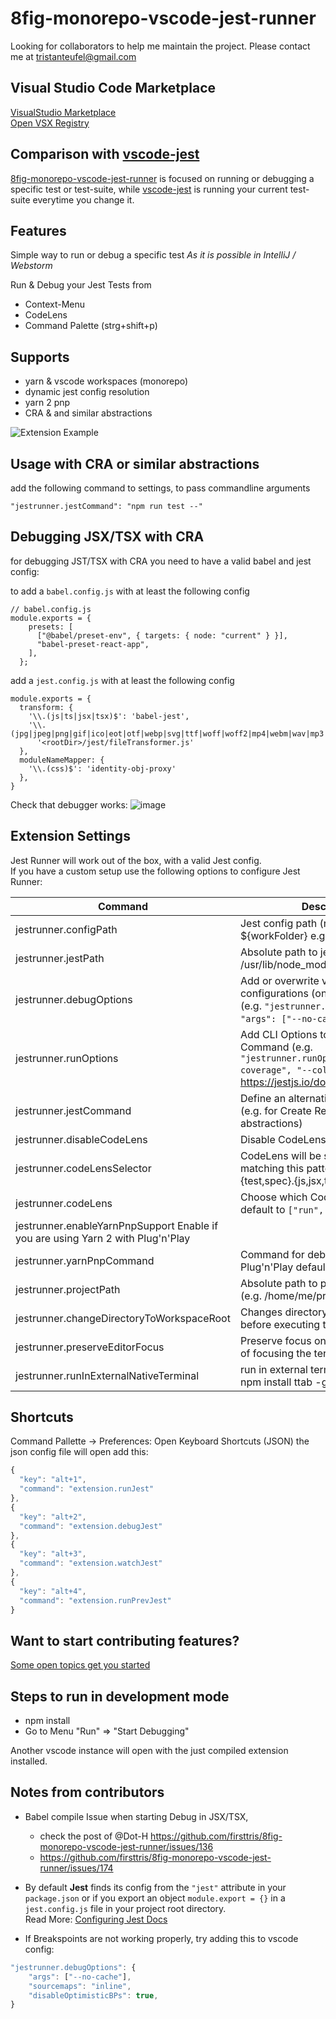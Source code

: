 # 8fig-monorepo-vscode-jest-runner

Looking for collaborators to help me maintain the project. Please contact me at tristanteufel@gmail.com

## Visual Studio Code Marketplace

[VisualStudio Marketplace](https://marketplace.visualstudio.com/items?itemName=firsttris.8fig-monorepo-vscode-jest-runner)  
[Open VSX Registry](https://open-vsx.org/extension/firsttris/8fig-monorepo-vscode-jest-runner)

## Comparison with [vscode-jest](https://github.com/jest-community/vscode-jest)

[8fig-monorepo-vscode-jest-runner](https://github.com/firsttris/8fig-monorepo-vscode-jest-runner) is focused on running or debugging a specific test or test-suite, while [vscode-jest](https://github.com/jest-community/vscode-jest) is running your current test-suite everytime you change it.

## Features

Simple way to run or debug a specific test
_As it is possible in IntelliJ / Webstorm_

Run & Debug your Jest Tests from

- Context-Menu
- CodeLens
- Command Palette (strg+shift+p)

## Supports

- yarn & vscode workspaces (monorepo)
- dynamic jest config resolution
- yarn 2 pnp
- CRA & and similar abstractions

![Extension Example](https://github.com/firsttris/vscode-jest/raw/master/public/vscode-jest.gif)

## Usage with CRA or similar abstractions

add the following command to settings, to pass commandline arguments

```
"jestrunner.jestCommand": "npm run test --"
```

## Debugging JSX/TSX with CRA

for debugging JST/TSX with CRA you need to have a valid babel and jest config:

to add a `babel.config.js` with at least the following config

```
// babel.config.js
module.exports = {
    presets: [
      ["@babel/preset-env", { targets: { node: "current" } }],
      "babel-preset-react-app",
    ],
  };
```

add a `jest.config.js` with at least the following config

```
module.exports = {
  transform: {
    '\\.(js|ts|jsx|tsx)$': 'babel-jest',
    '\\.(jpg|jpeg|png|gif|ico|eot|otf|webp|svg|ttf|woff|woff2|mp4|webm|wav|mp3|m4a|aac|oga|webmanifest|xml)$':
      '<rootDir>/jest/fileTransformer.js'
  },
  moduleNameMapper: {
    '\\.(css)$': 'identity-obj-proxy'
  },
}
```

Check that debugger works:
![image](https://user-images.githubusercontent.com/1709260/120468727-d542ae00-c3a1-11eb-85ac-986c35ac167f.png)

## Extension Settings

Jest Runner will work out of the box, with a valid Jest config.  
If you have a custom setup use the following options to configure Jest Runner:

| Command                                                                         | Description                                                                                                                      |
| ------------------------------------------------------------------------------- | -------------------------------------------------------------------------------------------------------------------------------- |
| jestrunner.configPath                                                           | Jest config path (relative to ${workFolder} e.g. jest-config.json)                                                               |
| jestrunner.jestPath                                                             | Absolute path to jest bin file (e.g. /usr/lib/node_modules/jest/bin/jest.js)                                                     |
| jestrunner.debugOptions                                                         | Add or overwrite vscode debug configurations (only in debug mode) (e.g. `"jestrunner.debugOptions": { "args": ["--no-cache"] }`) |
| jestrunner.runOptions                                                           | Add CLI Options to the Jest Command (e.g. `"jestrunner.runOptions": ["--coverage", "--colors"]`) https://jestjs.io/docs/en/cli   |
| jestrunner.jestCommand                                                          | Define an alternative Jest command (e.g. for Create React App and similar abstractions)                                          |
| jestrunner.disableCodeLens                                                      | Disable CodeLens feature                                                                                                         |
| jestrunner.codeLensSelector                                                     | CodeLens will be shown on files matching this pattern (default \*_/_.{test,spec}.{js,jsx,ts,tsx})                                |
| jestrunner.codeLens                                                             | Choose which CodeLens to enable, default to `["run", "debug"]`                                                                   |
| jestrunner.enableYarnPnpSupport Enable if you are using Yarn 2 with Plug'n'Play |
| jestrunner.yarnPnpCommand                                                       | Command for debugging with Plug'n'Play defaults to yarn-*.*js                                                                    |
| jestrunner.projectPath                                                          | Absolute path to project directory (e.g. /home/me/project/sub-folder)                                                            |
| jestrunner.changeDirectoryToWorkspaceRoot                                       | Changes directory to workspace root before executing the test                                                                    |
| jestrunner.preserveEditorFocus                                                  | Preserve focus on your editor instead of focusing the terminal on test run                                                       |
| jestrunner.runInExternalNativeTerminal                                          | run in external terminal (requires: npm install ttab -g)                                                                         |

## Shortcuts

Command Pallette -> Preferences: Open Keyboard Shortcuts (JSON)
the json config file will open
add this:

```javascript
{
  "key": "alt+1",
  "command": "extension.runJest"
},
{
  "key": "alt+2",
  "command": "extension.debugJest"
},
{
  "key": "alt+3",
  "command": "extension.watchJest"
},
{
  "key": "alt+4",
  "command": "extension.runPrevJest"
}
```

## Want to start contributing features?

[Some open topics get you started](https://github.com/firsttris/8fig-monorepo-vscode-jest-runner/issues)

## Steps to run in development mode

- npm install
- Go to Menu "Run" => "Start Debugging"

Another vscode instance will open with the just compiled extension installed.

## Notes from contributors

- Babel compile Issue when starting Debug in JSX/TSX,

  - check the post of @Dot-H https://github.com/firsttris/8fig-monorepo-vscode-jest-runner/issues/136
  - https://github.com/firsttris/8fig-monorepo-vscode-jest-runner/issues/174

- By default **Jest** finds its config from the `"jest"` attribute in your `package.json` or if you export an object `module.export = {}` in a `jest.config.js` file in your project root directory.  
  Read More: [Configuring Jest Docs](https://jestjs.io/docs/en/configuration)

- If Breakspoints are not working properly, try adding this to vscode config:

```javascript
"jestrunner.debugOptions": {
    "args": ["--no-cache"],
    "sourcemaps": "inline",
    "disableOptimisticBPs": true,
}
```
